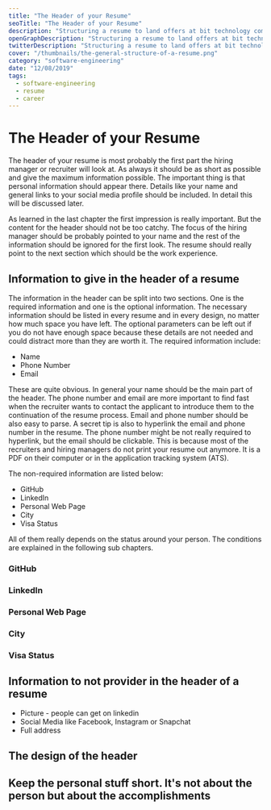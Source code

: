 ```yaml
---
title: "The Header of your Resume"
seoTitle: "The Header of your Resume"
description: "Structuring a resume to land offers at bit technology companies is hard. Follow this guide on how to structure the resume to make it appealing."
openGraphDescription: "Structuring a resume to land offers at bit technology companies is hard. Follow this guide on how to structure the resume to make it appealing."
twitterDescription: "Structuring a resume to land offers at bit technology companies is hard. Follow this guide on how to structure the resume to make it appealing."
cover: "/thumbnails/the-general-structure-of-a-resume.png"
category: "software-engineering"
date: "12/08/2019"
tags:
  - software-engineering
  - resume
  - career
---
```


# The Header of your Resume

The header of your resume is most probably the first part the hiring manager or recruiter will look at. As always it should be as short as possible and give the maximum information possible. The important thing is that personal information should appear there. Details like your name and general links to your social media profile should be included. In detail this will be discussed later.

As learned in the last chapter the first impression is really important. But the content for the header should not be too catchy. The focus of the hiring manager should be probably pointed to your name and the rest of the information should be ignored for the first look. The resume should really point to the next section which should be the work experience.

## Information to give in the header of a resume

The information in the header can be split into two sections. One is the required information and one is the optional information. The necessary information should be listed in every resume and in every design, no matter how much space you have left. The optional parameters can be left out if you do not have enough space because these details are not needed and could distract more than they are worth it. The required information include:

- Name
- Phone Number
- Email

These are quite obvious. In general your name should be the main part of the header. The phone number and email are more important to find fast when the recruiter wants to contact the applicant to introduce them to the continuation of the resume process. Email and phone number should be also easy to parse. A secret tip is also to hyperlink the email and phone number in the resume. The phone number might be not really required to hyperlink, but the email should be clickable. This is because most of the recruiters and hiring managers do not print your resume out anymore. It is a PDF on their computer or in the application tracking system (ATS).

The non-required information are listed below:

- GitHub
- LinkedIn
- Personal Web Page
- City
- Visa Status

All of them really depends on the status around your person. The conditions are explained in the following sub chapters.

### GitHub

### LinkedIn

### Personal Web Page

### City

### Visa Status

## Information to not provider in the header of a resume

- Picture - people can get on linkedin
- Social Media like Facebook, Instagram or Snapchat
- Full address

## The design of the header

## Keep the personal stuff short. It's not about the person but about the accomplishments
